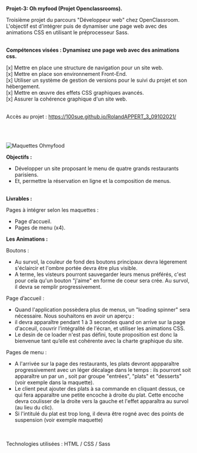 <strong>Projet-3: Oh myfood (Projet Openclassrooms).</strong>

Troisième projet du parcours "Développeur web" chez OpenClassroom.<br>
L'objectif est d'intégrer puis de dynamiser une page web avec des animations CSS en utilisant le préprocesseur Sass.<br>
<br>

<strong>Compétences visées : Dynamisez une page web avec des animations css.</strong><br>

[x]  Mettre en place une structure de navigation pour un site web.<br>
[x]  Mettre en place son environnement Front-End.<br>
[x]  Utiliser un système de gestion de versions pour le suivi du projet et son hébergement.<br>
[x]  Mettre en œuvre des effets CSS graphiques avancés.<br>
[x]  Assurer la cohérence graphique d'un site web.<br>
<br>

Accès au projet : https://100sue.github.io/RolandAPPERT_3_09102021/

<br>
<br>

![Maquettes Ohmyfood](https://user-images.githubusercontent.com/90606431/136688997-04a2ac10-b014-4fc2-90ea-3ab74d9f5445.jpg)


<strong>Objectifs :<br></strong>
- Développer un site proposant le menu de quatre grands restaurants parisiens.<br>
- Et, permettre la réservation en ligne et la composition de menus.<br>
<br>
<strong>Livrables :<br></strong>

Pages à intégrer selon les maquettes :<br>
- Page d’accueil.<br>
- Pages de menu (x4).<br>



<strong>Les Animations :</strong>

Boutons :
- Au survol, la couleur de fond des boutons principaux devra légerement s'éclaircir et l'ombre portée devra être plus visible.
- A terme, les visteurs pourront sauvegarder leurs menus préférés, c'est pour cela qu'un bouton "j'aime" en forme de coeur sera crée.
Au survol, il devra se remplir progressivement.

Page d’accueil :
- Quand l'application possèdera plus de menus, un "loading spinner" sera nécessaire. Nous souhaitons en avoir un aperçu :
- il devra apparaître pendant 1 à 3 secondes quand on arrive sur la page d'acceuil, couvrir l'intégralité de l'écran, et utiliser les animations CSS.
- Le desin de ce loader n'est pas défini, toute proposition est donc la bienvenue tant qu’elle est cohérente avec la charte graphique du site.


Pages de menu :
- A l'arrivée sur la page des restaurants, les plats devront appparaître progressivement avec un léger décalage dans le temps : ils
pourront  soit apparaître un par un , soit par groupe "entrées", "plats" et "desserts" (voir exemple dans la maquette).
- Le client peut ajouter des plats à sa commande en cliquant dessus, ce qui fera apparaître une petite encoche à droite du plat.
Cette encoche devra coulisser de la droite vers la gauche et l'effet apparaîtra au survol (au lieu du clic).
- Si l'intitulé du plat est trop long, il devra être rogné avec des points de suspension (voir exemple maquette)

<br>
<br>
Technologies utilisées : HTML / CSS / Sass




